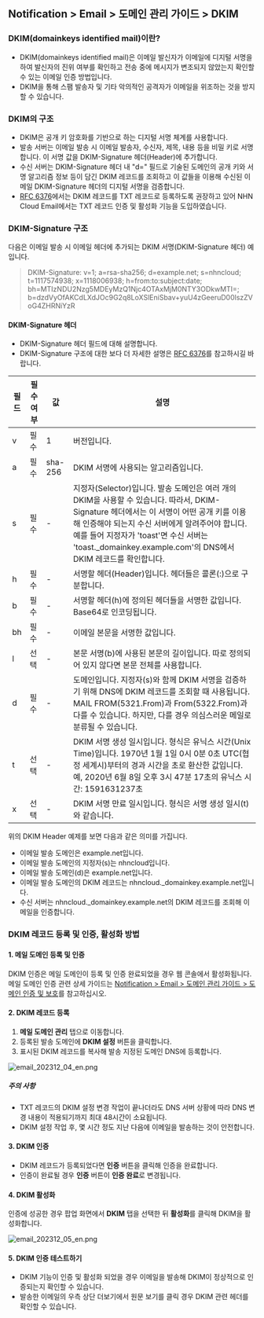 ## Notification > Email > 도메인 관리 가이드 > DKIM

### DKIM(domainkeys identified mail)이란?
- DKIM(domainkeys identified mail)은 이메일 발신자가 이메일에 디지털 서명을 하여 발신자의 진위 여부를 확인하고 전송 중에 메시지가 변조되지 않았는지 확인할 수 있는 이메일 인증 방법입니다.
- DKIM을 통해 스팸 발송자 및 기타 악의적인 공격자가 이메일을 위조하는 것을 방지할 수 있습니다.

### DKIM의 구조
- DKIM은 공개 키 암호화를 기반으로 하는 디지털 서명 체계를 사용합니다. 
- 발송 서버는 이메일 발송 시 이메일 발송자, 수신자, 제목, 내용 등을 비밀 키로 서명합니다. 이 서명 값을 DKIM-Signature 헤더(Header)에 추가합니다. 
- 수신 서버는 DKIM-Signature 헤더 내 "d=" 필드로 기술된 도메인의 공개 키와 서명 알고리즘 정보 등이 담긴 DKIM 레코드를 조회하고 이 값들을 이용해 수신된 이메일 DKIM-Signature 헤더의 디지털 서명을 검증합니다.
- [RFC 6376](https://datatracker.ietf.org/doc/html/rfc6376/)에서는 DKIM 레코드를 TXT 레코드로 등록하도록 권장하고 있어 NHN Cloud Email에서는 TXT 레코드 인증 및 활성화 기능을 도입하였습니다.

### DKIM-Signature 구조
다음은 이메일 발송 시 이메일 헤더에 추가되는 DKIM 서명(DKIM-Signature 헤더) 예입니다.

> DKIM-Signature: v=1; a=rsa-sha256; d=example.net; s=nhncloud;
t=1117574938; x=1118006938;
h=from:to:subject:date;
bh=MTIzNDU2Nzg5MDEyMzQ1Njc4OTAxMjM0NTY3ODkwMTI=;
b=dzdVyOfAKCdLXdJOc9G2q8LoXSlEniSbav+yuU4zGeeruD00lszZVoG4ZHRNiYzR


#### DKIM-Signature 헤더

- DKIM-Signature 헤더 필드에 대해 설명합니다.
- DKIM-Signature 구조에 대한 보다 더 자세한 설명은 [RFC 6376](https://datatracker.ietf.org/doc/html/rfc6376)를 참고하시길 바랍니다.

| 필드 | 필수 여부 | 값 | 설명 |
|----| ----- | --- | --- |
| v  | 필수 | 1 | 버전입니다. |
| a  | 필수 | sha-256 | DKIM 서명에 사용되는 알고리즘입니다. |
| s  | 필수 | - | 지정자(Selector)입니다. 발송 도메인은 여러 개의 DKIM을 사용할 수 있습니다. 따라서, DKIM-Signature 헤더에서는 이 서명이 어떤 공개 키를 이용해 인증해야 되는지 수신 서버에게 알려주어야 합니다. 예를 들어 지정자가 'toast'면 수신 서버는 'toast.\_domainkey.example.com'의 DNS에서 DKIM 레코드를 확인합니다. |
| h  | 필수 | - | 서명할 헤더(Header)입니다. 헤더들은 콜론(:)으로 구분합니다. |
| b  | 필수 | - | 서명할 헤더(h)에 정의된 헤더들을 서명한 값입니다. Base64로 인코딩됩니다. |
| bh | 필수 | - | 이메일 본문을 서명한 값입니다. |
| l  | 선택 | - | 본문 서명(b)에 사용된 본문의 길이입니다. 따로 정의되어 있지 않다면 본문 전체를 사용합니다. |
| d  | 필수 | - | 도메인입니다. 지정자(s)와 함께 DKIM 서명을 검증하기 위해 DNS에 DKIM 레코드를 조회할 때 사용됩니다. MAIL FROM(5321.From)과 From(5322.From)과 다를 수 있습니다. 하지만, 다를 경우 의심스러운 메일로 분류될 수 있습니다. |
| t  | 선택 | - | DKIM 서명 생성 일시입니다. 형식은 유닉스 시간(Unix Time)입니다. 1970년 1월 1일 0시 0분 0초 UTC(협정 세계시)부터의 경과 시간을 초로 환산한 값입니다. 예, 2020년 6월 8일 오후 3시 47분 17초의 유닉스 시간: 1591631237초 |
| x  | 선택 | - | DKIM 서명 만료 일시입니다. 형식은 서명 생성 일시(t)와 같습니다. |

위의 DKIM Header 예제를 보면 다음과 같은 의미를 가집니다.
- 이메일 발송 도메인은 example.net입니다.
- 이메일 발송 도메인의 지정자(s)는 nhncloud입니다.
- 이메일 발송 도메인(d)은 example.net입니다.
- 이메일 발송 도메인의 DKIM 레코드는 nhncloud.\_domainkey.example.net입니다.
- 수신 서버는 nhncloud.\_domainkey.example.net의 DKIM 레코드를 조회해 이메일을 인증합니다.

###  DKIM 레코드 등록 및 인증, 활성화 방법

#### 1. 메일 도메인 등록 및 인증
DKIM 인증은 메일 도메인이 등록 및 인증 완료되었을 경우 웹 콘솔에서 활성화됩니다.
메일 도메인 인증 관련 상세 가이드는 [Notification > Email > 도메인 관리 가이드 > 도메인 인증 및 보호](https://docs.toast.com/ko/)를 참고하십시오.

#### 2. DKIM 레코드 등록

1. **메일 도메인 관리** 탭으로 이동합니다.
2. 등록된 발송 도메인에 **DKIM 설정** 버튼을 클릭합니다.
3. 표시된 DKIM 레코드를 복사해 발송 지정된 도메인 DNS에 등록합니다.

![email_202312_04_en.png](https://kr1-api-object-storage.nhncloudservice.com/v1/AUTH_2acdfabf4efe4efc8a04c00b348110c9/cdn_origin/prod_email/email_202312_04_en.png)

##### 주의 사항
- TXT 레코드의 DKIM 설정 변경 작업이 끝나더라도 DNS 서버 상황에 따라 DNS 변경 내용이 적용되기까지 최대 48시간이 소요됩니다.
- DKIM 설정 작업 후, 몇 시간 정도 지난 다음에 이메일을 발송하는 것이 안전합니다.

#### 3. DKIM 인증
- DKIM 레코드가 등록되었다면 **인증** 버튼을 클릭해 인증을 완료합니다.
- 인증이 완료될 경우 **인증** 버튼이 **인증 완료**로 변경됩니다.

#### 4. DKIM 활성화
인증에 성공한 경우 팝업 화면에서 **DKIM** 탭을 선택한 뒤 **활성화**를 클릭해 DKIM을 활성화합니다.

![email_202312_05_en.png](https://kr1-api-object-storage.nhncloudservice.com/v1/AUTH_2acdfabf4efe4efc8a04c00b348110c9/cdn_origin/prod_email/email_202312_05_en.png)

#### 5. DKIM 인증 테스트하기
- DKIM 기능이 인증 및 활성화 되었을 경우 이메일을 발송해 DKIM이 정상적으로 인증되는지 확인할 수 있습니다.
- 발송한 이메일의 우측 상단 더보기에서 원문 보기를 클릭 경우 DKIM 관련 헤더를 확인할 수 있습니다.